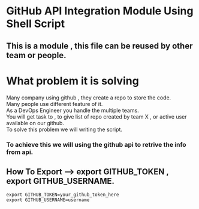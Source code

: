# GitHub API Integration Module Using Shell Script
## This is a module , this file can be reused by other team or people.

# What problem it is solving
Many company using github , they create a repo to store the code.\
Many people use different feature of it.\
As a DevOps Engineer you handle the multiple teams.\
You will get task to , to give list of repo created by team X , or active user available on our github.\
To solve this problem we will writing the script.

### To achieve this we will using the github api to retrive the info from api.


## How To Export --> export GITHUB_TOKEN , export GITHUB_USERNAME.
```
export GITHUB_TOKEN=your_github_token_here
export GITHUB_USERNAME=username
```
